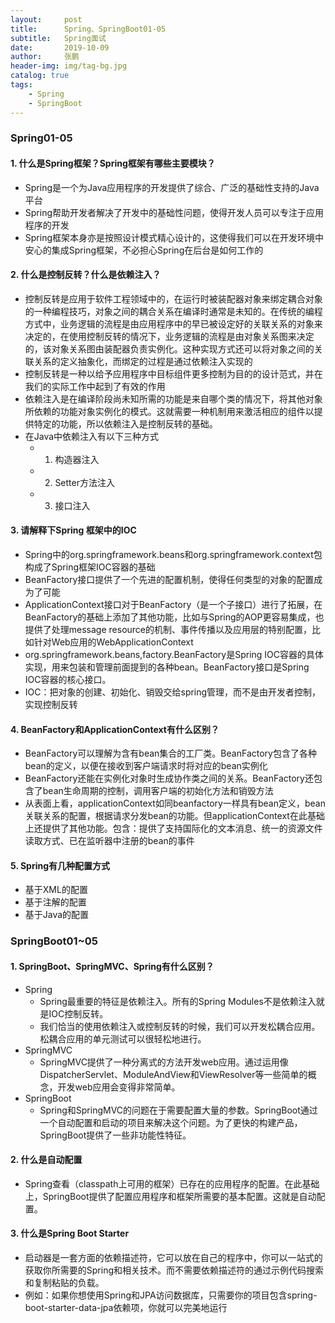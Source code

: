 ```yaml
---
layout:     post 
title:      Spring、SpringBoot01-05
subtitle:   Spring面试
date:       2019-10-09
author:     张鹏
header-img: img/tag-bg.jpg
catalog: true   
tags:                         
    - Spring
    - SpringBoot
---
```


### Spring01-05

#### 1. 什么是Spring框架？Spring框架有哪些主要模块？

- Spring是一个为Java应用程序的开发提供了综合、广泛的基础性支持的Java平台
- Spring帮助开发者解决了开发中的基础性问题，使得开发人员可以专注于应用程序的开发
- Spring框架本身亦是按照设计模式精心设计的，这使得我们可以在开发环境中安心的集成Spring框架，不必担心Spring在后台是如何工作的

#### 2. 什么是控制反转？什么是依赖注入？

- 控制反转是应用于软件工程领域中的，在运行时被装配器对象来绑定耦合对象的一种编程技巧，对象之间的耦合关系在编译时通常是未知的。在传统的编程方式中，业务逻辑的流程是由应用程序中的早已被设定好的关联关系的对象来决定的，在使用控制反转的情况下，业务逻辑的流程是由对象关系图来决定的，该对象关系图由装配器负责实例化。这种实现方式还可以将对象之间的关联关系的定义抽象化，而绑定的过程是通过依赖注入实现的
- 控制反转是一种以给予应用程序中目标组件更多控制为目的的设计范式，并在我们的实际工作中起到了有效的作用
- 依赖注入是在编译阶段尚未知所需的功能是来自哪个类的情况下，将其他对象所依赖的功能对象实例化的模式。这就需要一种机制用来激活相应的组件以提供特定的功能，所以依赖注入是控制反转的基础。
- 在Java中依赖注入有以下三种方式
   - 1. 构造器注入
   - 2. Setter方法注入
   - 3. 接口注入

#### 3. 请解释下Spring 框架中的IOC

- Spring中的org.springframework.beans和org.springframework.context包构成了Spring框架IOC容器的基础
- BeanFactory接口提供了一个先进的配置机制，使得任何类型的对象的配置成为了可能
- ApplicationContext接口对于BeanFactory（是一个子接口）进行了拓展，在BeanFactory的基础上添加了其他功能，比如与Spring的AOP更容易集成，也提供了处理message resource的机制、事件传播以及应用层的特别配置，比如针对Web应用的WebApplicationContext
- org.springframework.beans,factory.BeanFactory是Spring IOC容器的具体实现，用来包装和管理前面提到的各种bean。BeanFactory接口是Spring IOC容器的核心接口。
- IOC：把对象的创建、初始化、销毁交给spring管理，而不是由开发者控制，实现控制反转

#### 4. BeanFactory和ApplicationContext有什么区别？

- BeanFactory可以理解为含有bean集合的工厂类。BeanFactory包含了各种bean的定义，以便在接收到客户端请求时将对应的bean实例化
- BeanFactory还能在实例化对象时生成协作类之间的关系。BeanFactory还包含了bean生命周期的控制，调用客户端的初始化方法和销毁方法
- 从表面上看，applicationContext如同beanfactory一样具有bean定义，bean关联关系的配置，根据请求分发bean的功能。但applicationContext在此基础上还提供了其他功能。包含：提供了支持国际化的文本消息、统一的资源文件读取方式、已在监听器中注册的bean的事件

#### 5. Spring有几种配置方式

- 基于XML的配置
- 基于注解的配置
- 基于Java的配置

### SpringBoot01~05

#### 1. SpringBoot、SpringMVC、Spring有什么区别？

- Spring
   - Spring最重要的特征是依赖注入。所有的Spring Modules不是依赖注入就是IOC控制反转。
   - 我们恰当的使用依赖注入或控制反转的时候，我们可以开发松耦合应用。松耦合应用的单元测试可以很轻松地进行。
- SpringMVC
   - SpringMVC提供了一种分离式的方法开发web应用。通过运用像DispatcherServlet、ModuleAndView和ViewResolver等一些简单的概念，开发web应用会变得非常简单。
- SpringBoot
   - Spring和SpringMVC的问题在于需要配置大量的参数。SpringBoot通过一个自动配置和启动的项目来解决这个问题。为了更快的构建产品，SpringBoot提供了一些非功能性特征。

#### 2. 什么是自动配置

- Spring查看（classpath上可用的框架）已存在的应用程序的配置。在此基础上，SpringBoot提供了配置应用程序和框架所需要的基本配置。这就是自动配置。

#### 3. 什么是Spring Boot Starter

- 启动器是一套方面的依赖描述符，它可以放在自己的程序中，你可以一站式的获取你所需要的Spring和相关技术。而不需要依赖描述符的通过示例代码搜索和复制粘贴的负载。
- 例如：如果你想使用Spring和JPA访问数据库，只需要你的项目包含spring-boot-starter-data-jpa依赖项，你就可以完美地运行